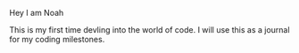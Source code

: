 Hey I am Noah 

This is my first time devling into the world of code. I will use this as a journal for my coding milestones.
